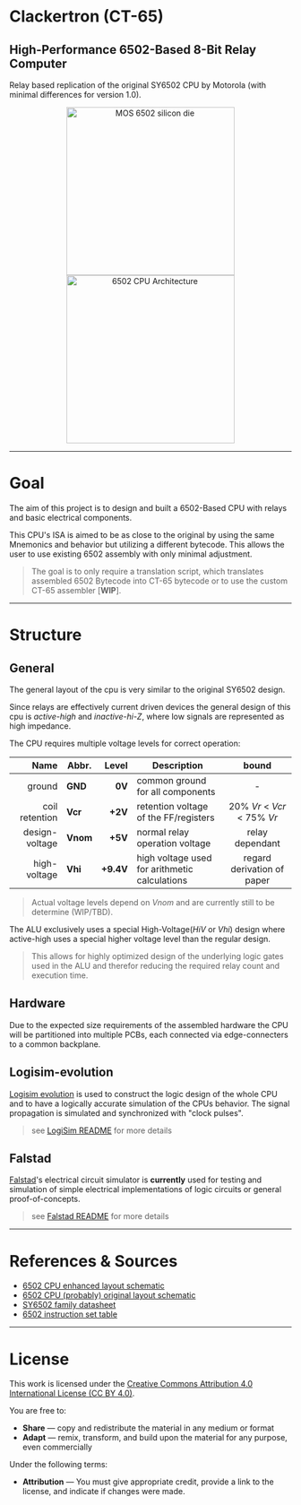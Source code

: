# Clackertron (CT-65)
## High-Performance 6502-Based 8-Bit Relay Computer

Relay based replication of the original SY6502 CPU by Motorola (with minimal differences for version 1.0).

<p align="center" width="100%">
    <img src="https://upload.wikimedia.org/wikipedia/commons/8/8b/MOS_6502_die.jpg" alt="MOS 6502 silicon die" height="300px"/>
    <!-- <img src="https://upload.wikimedia.org/wikipedia/commons/3/38/Delta_Electronics_DPS-350FB_A_-_board_1_-_OEG_SDT-SS-112M_-_case_removed-3045.jpg" alt="MOS 6502 silicon die" height="300px"/> -->
    <img src="https://github.com/davidmjc/6502/blob/master/bd.png?raw=true" alt="6502 CPU Architecture" height="300px"/>
</p>

---
# Goal
The aim of this project is to design and built a 6502-Based CPU with relays and basic electrical components.

This CPU's ISA is aimed to be as close to the original by using the same Mnemonics and behavior but utilizing a different bytecode.
This allows the user to use existing 6502 assembly with only minimal adjustment.

> The goal is to only require a translation script, which translates assembled 6502 Bytecode into CT-65 bytecode or to use the custom CT-65 assembler [**WIP**].

---
# Structure
## General
The general layout of the cpu is very similar to the original SY6502 design.

Since relays are effectively current driven devices the general design of this cpu is *active-high* and *inactive-hi-Z*, where low signals are represented as high impedance.

The CPU requires multiple voltage levels for correct operation:

| Name | Abbr. | Level | Description | bound |
|-----:|--------------|------:|-------------|:-----:|
| ground         | **GND**  | **0V**    | common ground for all components | - |
| coil retention | **Vcr**  | **+2V**   | retention voltage of the FF/registers | 20% *Vr* < *Vcr* < 75% *Vr* |
| design-voltage | **Vnom** | **+5V**   | normal relay operation voltage | relay dependant |
| high-voltage   | **Vhi**  | **+9.4V** | high voltage used for arithmetic calculations | regard derivation of paper |

> Actual voltage levels depend on *Vnom* and are currently still to be determine (WIP/TBD).


The ALU exclusively uses a special High-Voltage(*HiV* or *Vhi*) design where active-high uses a special higher voltage level than the regular design.
> This allows for highly optimized design of the underlying logic gates used in the ALU and therefor reducing the required relay count and execution time.

## Hardware
Due to the expected size requirements of the assembled hardware the CPU will be partitioned into multiple PCBs, each connected via edge-connecters to a common backplane.

## Logisim-evolution
[Logisim evolution](https://github.com/logisim-evolution/logisim-evolution) is used to construct the logic design of the whole CPU and to have a logically accurate simulation of the CPUs behavior. The signal propagation is simulated and synchronized with "clock pulses".
> see [LogiSim README](src/LogiSim/README.md) for more details

## Falstad
[Falstad](https://www.falstad.com/circuit/)'s electrical circuit simulator is **currently** used for testing and simulation of simple electrical implementations of logic circuits or general proof-of-concepts.

> see [Falstad README](src/Falstad/README.md) for more details

---
# References & Sources
- [6502 CPU enhanced layout schematic](https://github.com/davidmjc/6502/blob/master/bd.png)
- [6502 CPU (probably) original layout schematic](https://i.sstatic.net/DxwKp.jpg)
- [SY6502 family datasheet](https://www.princeton.edu/~mae412/HANDOUTS/Datasheets/6502.pdf)
- [6502 instruction set table](https://www.masswerk.at/6502/6502_instruction_set.html)

---
# License
This work is licensed under the [Creative Commons Attribution 4.0 International License (CC BY 4.0)](https://creativecommons.org/licenses/by/4.0/).

You are free to:

- **Share** — copy and redistribute the material in any medium or format  
- **Adapt** — remix, transform, and build upon the material for any purpose, even commercially  

Under the following terms:

- **Attribution** — You must give appropriate credit, provide a link to the license, and indicate if changes were made.



